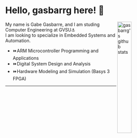 # Hello, gasbarrg here! :wave:
<img width="30%" align="right" alt="gasbarrg's github stats" src="https://github-readme-stats.vercel.app/api/top-langs/?username=gasbarrg&hide=css,html,scss">  

My name is Gabe Gasbarre, and I am studing Computer Engineering at GVSU:anchor:  
I am looking to specialize in Embedded Systems and Automation.  
- :fast_forward:ARM Microcontroller Programming and Applications 
- :fast_forward:Digital System Design and Analysis 
- :fast_forward:Hardware Modeling and Simulation (Basys 3 FPGA) 
---  

